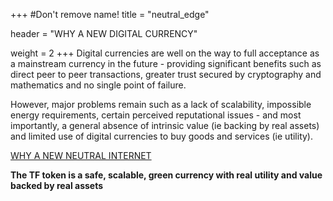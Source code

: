 +++
#Don't remove name!
title = "neutral_edge"

header = "WHY A NEW DIGITAL CURRENCY"

weight = 2
+++
Digital currencies are well on the way to full acceptance as a mainstream currency in the future - providing significant benefits such as direct peer to peer transactions, greater trust secured by cryptography and mathematics and no single point of failure.

However, major problems remain such as a lack of scalability, impossible energy requirements, certain perceived reputational issues - and most importantly, a general absence of intrinsic value (ie backing by real assets) and limited use of digital currencies to buy goods and services (ie utility).

[WHY A NEW NEUTRAL INTERNET](/information/need-for-new-neutral-internet/)

<space>

<space>


**The TF token is a safe, scalable, green currency with real utility and value backed by real assets**

